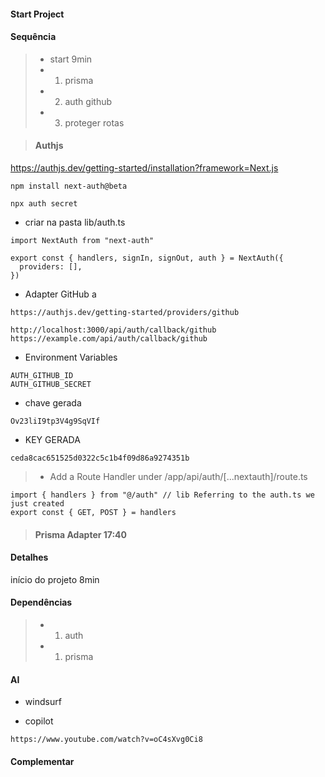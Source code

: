#### Start Project

#### Sequência
> * start 9min
> * 1. prisma
> * 2. auth github
> * 3. proteger rotas

> #### Authjs
https://authjs.dev/getting-started/installation?framework=Next.js
```
npm install next-auth@beta
```

```
npx auth secret
```

* criar na pasta lib/auth.ts
```
import NextAuth from "next-auth"
 
export const { handlers, signIn, signOut, auth } = NextAuth({
  providers: [],
})
```

* Adapter GitHub a
```
https://authjs.dev/getting-started/providers/github
```

``` callback no github confi inter e externo
http://localhost:3000/api/auth/callback/github
https://example.com/api/auth/callback/github
```

* Environment Variables
```
AUTH_GITHUB_ID
AUTH_GITHUB_SECRET
```

* chave gerada
```
Ov23liI9tp3V4g9SqVIf
```

* KEY GERADA
```
ceda8cac651525d0322c5c1b4f09d86a9274351b
```

> * Add a Route Handler under /app/api/auth/[...nextauth]/route.ts

```
import { handlers } from "@/auth" // lib Referring to the auth.ts we just created
export const { GET, POST } = handlers
```


> #### Prisma Adapter 17:40

#### Detalhes 
início do projeto 8min

#### Dependências

> * 1. auth
> * 1. prisma

#### AI
* windsurf

* copilot
```
https://www.youtube.com/watch?v=oC4sXvg0Ci8
```

#### Complementar